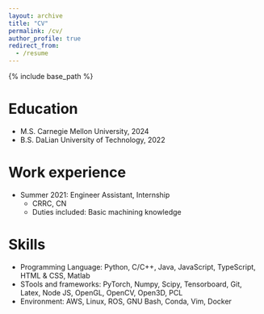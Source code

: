 ```yaml
---
layout: archive
title: "CV"
permalink: /cv/
author_profile: true
redirect_from:
  - /resume
---
```


{% include base_path %}

Education
======
<!-- Ph.D in Version Control Theory, GitHub University, 2018 (expected) -->
* M.S. Carnegie Mellon University, 2024
* B.S. DaLian University of Technology, 2022

Work experience
======
* Summer 2021: Engineer Assistant, Internship
  * CRRC, CN
  * Duties included: Basic machining knowledge
  
Skills
======
* Programming Language: Python, C/C++, Java, JavaScript, TypeScript, HTML & CSS, Matlab
* STools and frameworks: PyTorch, Numpy, Scipy, Tensorboard, Git, Latex, Node JS, OpenGL, OpenCV, Open3D, PCL
* Environment: AWS, Linux, ROS, GNU Bash, Conda, Vim, Docker

<!-- 
Publications
======
  <ul>{% for post in site.publications reversed %}
    {% include archive-single-cv.html %}
  {% endfor %}</ul>
-->


<!-- 
Talks
======
  <ul>{% for post in site.talks reversed %}
    {% include archive-single-talk-cv.html  %}
  {% endfor %}</ul>
  
Teaching
======
  <ul>{% for post in site.teaching reversed %}
    {% include archive-single-cv.html %}
  {% endfor %}</ul>
  
Service and leadership
======
* Currently signed in to 43 different slack teams
-->

